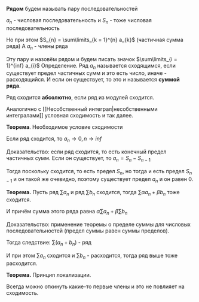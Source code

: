 **Рядом** будем называть пару последовательностей

$a_{n}$ - числовая последовательность и $S_{n}$ - тоже числовая последовательность

Но при этом $S_{n} = \sum\limits_{k = 1}^{n} a_{k}$ (частичная сумма ряда)
А $a_{n}$ - члены ряда

Эту пару и назовём рядом и будем писать значок $\sum\limits_{i = 1}^{inf} a_{i}$
Определение. Ряд $a_{n}$ называется сходящимся, если существует предел частичных сумм и это есть число, иначе - расходящийся.
И если он существует, то это и называется **суммой ряда**.

Ряд сходится **абсолютно**, если ряд из модулей сходится.

Аналогично с [[Несобственный интеграл|несобственными интегралами]] условная сходимость и так далее.

**Теорема**. Необходимое условие сходимости

Если ряд сходится, то $a_{n} \rightarrow 0, n \rightarrow inf$

Доказательство: если ряд сходится, то есть конечный предел частичных сумм. Если он существует, то $a_{n} = S_{n} - S_{n-1}$

Тогда поскольку сходится, то есть предел $S_{n}$, но тогда и есть предел $S_{n-1}$ и он такой же очевидно, поэтому существует предел $a_{n}$ и он равен 0.

**Теорема.** Пусть ряд $\sum\limits a_{n}$ и ряд $\sum\limits b_{n}$ сходится, тогда $\sum\limits \alpha a_{n} + \beta b_{n}$ тоже сходится.

И причём сумма этого ряда равна $\alpha \sum\limits a_{n} + \beta \sum\limits b_{n}$

Доказательство: применение теоремы о пределе суммы для числовых последовательностей (предел суммы равен суммы пределов).

Тогда следствие:
$\sum\limits (a_{n} + b_{n})$ - ряд

И при этом $\sum\limits a_{n}$ сходится и $\sum\limits b_{n}$ - расходится, тогда ряд выше тоже расходится.

**Теорема.** Принцип локализации.

Всегда можно откинуть какие-то первые члены и это не повлияет на сходимость.

